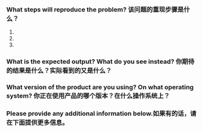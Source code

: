 <!--
如果对react-wxeap的组件有疑问，或者在开发过程中遇到问题
请按照下面的模板提交issue
没有按照模板提问
如何向开源社区提问题: https://github.com/seajs/seajs/issues/545
-->
### What steps will reproduce the problem? 该问题的重现步骤是什么？
1. 
2. 
3. 

### What is the expected output? What do you see instead? 你期待的结果是什么？实际看到的又是什么？


### What version of the product are you using? On what operating system? 你正在使用产品的哪个版本？在什么操作系统上？


### Please provide any additional information below.如果有的话，请在下面提供更多信息。



